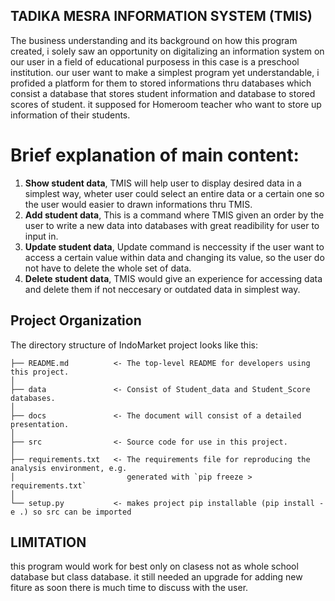 ## TADIKA MESRA INFORMATION SYSTEM (TMIS)
The business understanding and its background on how this program created, i solely saw an opportunity on digitalizing an information system on our user in a field of educational purposess in this case is a preschool institution. our user want to make a simplest program yet understandable, i profided a platform for them to stored informations thru databases which consist a database that stores student information and database to stored scores of student. it supposed for Homeroom teacher who want to store up information of their students.

# Brief explanation of main content:
1. **Show student data**, 
TMIS will help user to display desired data in a simplest way, wheter user could select   an entire data or a certain one so the user would easier to drawn informations thru TMIS.
2. **Add student data**, This is a command where TMIS given an order by the user to write a new data into databases with great readibility for user to input in.
3. **Update student data**, Update command is neccessity if the user want to access a certain value within data and changing its value, so the user do not have to delete the whole set of data.
4. **Delete student data**, TMIS would give an experience for accessing data and delete them if not neccesary or outdated data in simplest way.
    
## Project Organization

The directory structure of IndoMarket project looks like this:

    ├── README.md          <- The top-level README for developers using this project.
    │
    ├── data               <- Consist of Student_data and Student_Score databases.
    │
    ├── docs               <- The document will consist of a detailed presentation.
    │
    ├── src                <- Source code for use in this project.
    │
    ├── requirements.txt   <- The requirements file for reproducing the analysis environment, e.g.
    │                         generated with `pip freeze > requirements.txt`
    │
    └── setup.py           <- makes project pip installable (pip install -e .) so src can be imported

## LIMITATION
this program would work for best only on clasess not as whole school database but class database.
it still needed an upgrade for adding new fiture as soon there is much time to discuss with the user.
